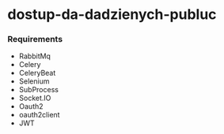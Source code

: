 # dostup-da-dadzienych-publuc

### Requirements
   * RabbitMq
   * Celery
   * CeleryBeat
   * Selenium
   * SubProcess
   * Socket.IO
   * Oauth2
   * oauth2client
   * JWT
